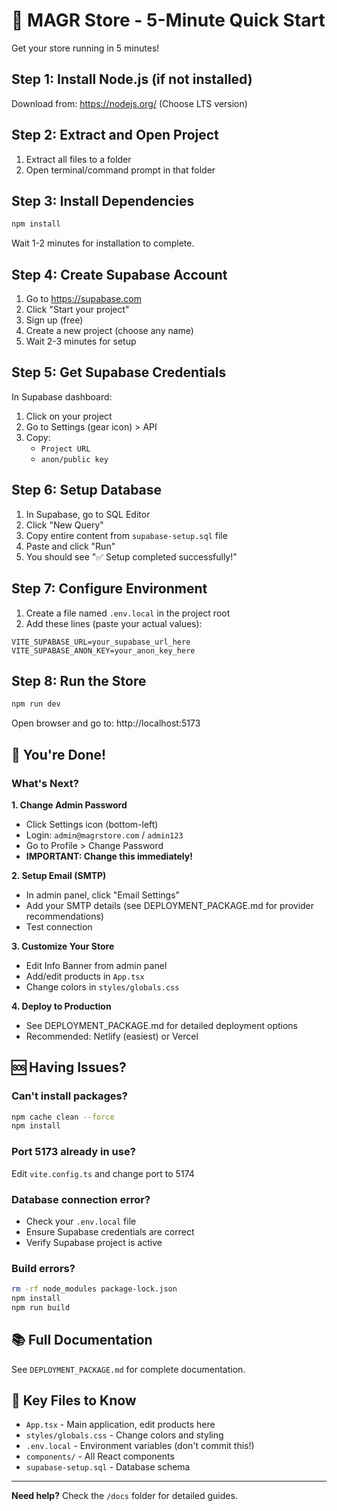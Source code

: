 # 🚀 MAGR Store - 5-Minute Quick Start

Get your store running in 5 minutes!

## Step 1: Install Node.js (if not installed)
Download from: https://nodejs.org/ (Choose LTS version)

## Step 2: Extract and Open Project
1. Extract all files to a folder
2. Open terminal/command prompt in that folder

## Step 3: Install Dependencies
```bash
npm install
```
Wait 1-2 minutes for installation to complete.

## Step 4: Create Supabase Account
1. Go to https://supabase.com
2. Click "Start your project"
3. Sign up (free)
4. Create a new project (choose any name)
5. Wait 2-3 minutes for setup

## Step 5: Get Supabase Credentials
In Supabase dashboard:
1. Click on your project
2. Go to Settings (gear icon) > API
3. Copy:
   - `Project URL`
   - `anon/public key`

## Step 6: Setup Database
1. In Supabase, go to SQL Editor
2. Click "New Query"
3. Copy entire content from `supabase-setup.sql` file
4. Paste and click "Run"
5. You should see "✅ Setup completed successfully!"

## Step 7: Configure Environment
1. Create a file named `.env.local` in the project root
2. Add these lines (paste your actual values):

```env
VITE_SUPABASE_URL=your_supabase_url_here
VITE_SUPABASE_ANON_KEY=your_anon_key_here
```

## Step 8: Run the Store
```bash
npm run dev
```

Open browser and go to: http://localhost:5173

## 🎉 You're Done!

### What's Next?

**1. Change Admin Password**
- Click Settings icon (bottom-left)
- Login: `admin@magrstore.com` / `admin123`
- Go to Profile > Change Password
- **IMPORTANT: Change this immediately!**

**2. Setup Email (SMTP)**
- In admin panel, click "Email Settings"
- Add your SMTP details (see DEPLOYMENT_PACKAGE.md for provider recommendations)
- Test connection

**3. Customize Your Store**
- Edit Info Banner from admin panel
- Add/edit products in `App.tsx`
- Change colors in `styles/globals.css`

**4. Deploy to Production**
- See DEPLOYMENT_PACKAGE.md for detailed deployment options
- Recommended: Netlify (easiest) or Vercel

## 🆘 Having Issues?

### Can't install packages?
```bash
npm cache clean --force
npm install
```

### Port 5173 already in use?
Edit `vite.config.ts` and change port to 5174

### Database connection error?
- Check your `.env.local` file
- Ensure Supabase credentials are correct
- Verify Supabase project is active

### Build errors?
```bash
rm -rf node_modules package-lock.json
npm install
npm run build
```

## 📚 Full Documentation
See `DEPLOYMENT_PACKAGE.md` for complete documentation.

## 🎯 Key Files to Know

- `App.tsx` - Main application, edit products here
- `styles/globals.css` - Change colors and styling
- `.env.local` - Environment variables (don't commit this!)
- `components/` - All React components
- `supabase-setup.sql` - Database schema

---

**Need help?** Check the `/docs` folder for detailed guides.
